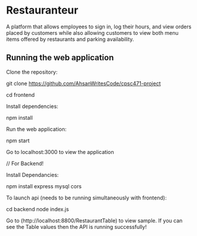 # Restauranteur

A platform that allows employees to sign in, log their hours, and view orders placed by customers while also allowing customers to view both menu items offered by restaurants and parking availability. 


## Running the web application

Clone the repository:

   git clone https://github.com/AhsanWritesCode/cpsc471-project
   
   cd frontend

Install dependencies:

   npm install

Run the web application:

   npm start

Go to localhost:3000 to view the application



// For Backend!

   Install Dependancies:

   npm install express mysql cors

   To launch api (needs to be running simultaneously with frontend):
   
   cd backend
   node index.js

Go to (http://localhost:8800/RestaurantTable) to view sample. If you can see the Table values then the API is running successfully!